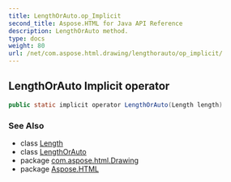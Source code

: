 ```yaml
---
title: LengthOrAuto.op_Implicit
second_title: Aspose.HTML for Java API Reference
description: LengthOrAuto method. 
type: docs
weight: 80
url: /net/com.aspose.html.drawing/lengthorauto/op_implicit/
---
```

## LengthOrAuto Implicit operator

```java
public static implicit operator LengthOrAuto(Length length)
```

### See Also

* class [Length](../../length/)
* class [LengthOrAuto](../)
* package [com.aspose.html.Drawing](../../lengthorauto/)
* package [Aspose.HTML](../../../)

